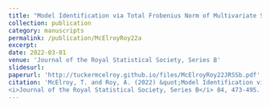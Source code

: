 ```yaml
---
title: "Model Identification via Total Frobenius Norm of Multivariate Spectra"
collection: publication
category: manuscripts
permalink: /publication/McElroyRoy22a
excerpt: 
date: 2022-03-01
venue: 'Journal of the Royal Statistical Society, Series B'
slidesurl: 
paperurl: 'http://tuckermcelroy.github.io/files/McElroyRoy22JRSSb.pdf'
citation: 'McElroy, T. and Roy, A. (2022) &quot;Model Identification via Total Frobenius Norm of Multivariate Spectra.&quot; 
<i>Journal of the Royal Statistical Society, Series B</i> 84, 473-495.'
---
```

